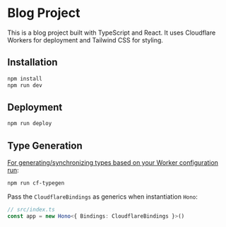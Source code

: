 # Blog Project

This is a blog project built with TypeScript and React. It uses Cloudflare Workers for deployment and Tailwind CSS for styling.

## Installation

```txt
npm install
npm run dev
```

## Deployment

```txt
npm run deploy
```

## Type Generation

[For generating/synchronizing types based on your Worker configuration run](https://developers.cloudflare.com/workers/wrangler/commands/#types):

```txt
npm run cf-typegen
```

Pass the `CloudflareBindings` as generics when instantiation `Hono`:

```ts
// src/index.ts
const app = new Hono<{ Bindings: CloudflareBindings }>()
```
